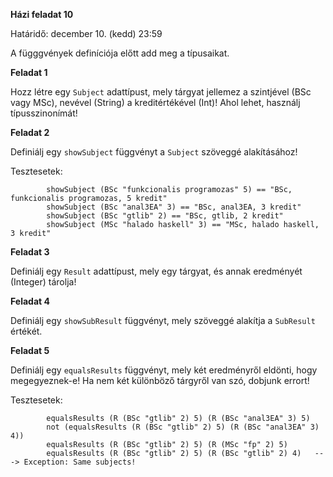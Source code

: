 **Házi feladat 10**

Határidő: december 10. (kedd) 23:59

A függgvények definíciója előtt add meg a típusaikat.

**Feladat 1**

Hozz létre egy `Subject` adattípust, mely tárgyat jellemez a szintjével (BSc vagy MSc), nevével (String) a kreditértékével (Int)! Ahol lehet, használj típusszinonímát!

**Feladat 2**

Definiálj egy `showSubject` függvényt a `Subject` szöveggé alakításához!

Tesztesetek:

            showSubject (BSc "funkcionalis programozas" 5) == "BSc, funkcionalis programozas, 5 kredit"
            showSubject (BSc "anal3EA" 3) == "BSc, anal3EA, 3 kredit"
            showSubject (BSc "gtlib" 2) == "BSc, gtlib, 2 kredit"
            showSubject (MSc "halado haskell" 3) == "MSc, halado haskell, 3 kredit"

**Feladat 3**

Definiálj egy `Result` adattípust, mely egy tárgyat, és annak eredményét (Integer) tárolja!

**Feladat 4**

Definiálj egy `showSubResult` függvényt, mely szöveggé alakítja a `SubResult` értékét.

**Feladat 5**

Definiálj egy `equalsResults` függvényt, mely két eredményről eldönti, hogy megegyeznek-e! Ha nem két különböző tárgyről van szó, dobjunk errort!

Tesztesetek:

            equalsResults (R (BSc "gtlib" 2) 5) (R (BSc "anal3EA" 3) 5)
            not (equalsResults (R (BSc "gtlib" 2) 5) (R (BSc "anal3EA" 3) 4))
            equalsResults (R (BSc "gtlib" 2) 5) (R (MSc "fp" 2) 5)
            equalsResults (R (BSc "gtlib" 2) 5) (R (BSc "gtlib" 2) 4)   ---> Exception: Same subjects!
